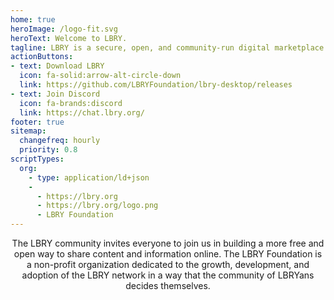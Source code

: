```yaml
---
home: true
heroImage: /logo-fit.svg
heroText: Welcome to LBRY.
tagline: LBRY is a secure, open, and community-run digital marketplace.
actionButtons:
- text: Download LBRY
  icon: fa-solid:arrow-alt-circle-down
  link: https://github.com/LBRYFoundation/lbry-desktop/releases
- text: Join Discord
  icon: fa-brands:discord
  link: https://chat.lbry.org/
footer: true
sitemap:
  changefreq: hourly
  priority: 0.8
scriptTypes:
  org:
    - type: application/ld+json
    -
      - https://lbry.org
      - https://lbry.org/logo.png
      - LBRY Foundation
---
```


<!-- TODO update with actual content -->
<center>

The LBRY community invites everyone to join us in building a more free and open way to share content and information online. The LBRY Foundation is a non-profit organization dedicated to the growth, development, and adoption of the LBRY network in a way that the community of LBRYans decides themselves.

</center>



